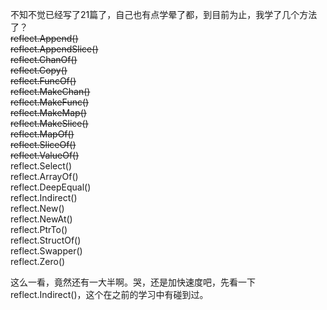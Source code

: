 不知不觉已经写了21篇了，自己也有点学晕了都，到目前为止，我学了几个方法了？  
~~reflect.Append()~~  
~~reflect.AppendSlice()~~  
~~reflect.ChanOf()~~  
~~reflect.Copy()~~  
~~reflect.FuncOf()~~  
~~reflect.MakeChan()~~  
~~reflect.MakeFunc()~~  
~~reflect.MakeMap()~~  
~~reflect.MakeSlice()~~  
~~reflect.MapOf()~~  
~~reflect.SliceOf()~~  
~~reflect.ValueOf()~~  
reflect.Select()  
reflect.ArrayOf()  
reflect.DeepEqual()  
reflect.Indirect()  
reflect.New()  
reflect.NewAt()  
reflect.PtrTo()  
reflect.StructOf()  
reflect.Swapper()  
reflect.Zero()  

这么一看，竟然还有一大半啊。哭，还是加快速度吧，先看一下reflect.Indirect()，这个在之前的学习中有碰到过。  
